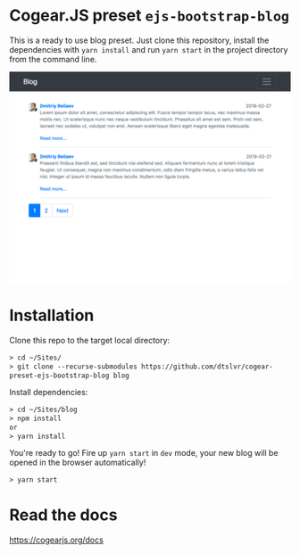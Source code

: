 # Cogear.JS preset `ejs-bootstrap-blog`

This is a ready to use blog preset. Just clone this repository, install the dependencies with `yarn install` and run `yarn start` in the project directory from the command line.

![screenshot](https://github.com/dtslvr/cogear-preset-ejs-bootstrap-blog/raw/master/screenshot.png)

# Installation

Clone this repo to the target local directory:
``` shell
> cd ~/Sites/
> git clone --recurse-submodules https://github.com/dtslvr/cogear-preset-ejs-bootstrap-blog blog
```

Install dependencies:
``` shell
> cd ~/Sites/blog
> npm install
or
> yarn install
```

You're ready to go! Fire up `yarn start` in `dev` mode, your new blog will be opened in the browser automatically!
``` shell
> yarn start
```

# Read the docs
https://cogearjs.org/docs
